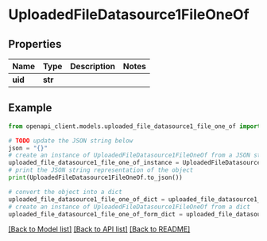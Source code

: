 # UploadedFileDatasource1FileOneOf


## Properties

Name | Type | Description | Notes
------------ | ------------- | ------------- | -------------
**uid** | **str** |  | 

## Example

```python
from openapi_client.models.uploaded_file_datasource1_file_one_of import UploadedFileDatasource1FileOneOf

# TODO update the JSON string below
json = "{}"
# create an instance of UploadedFileDatasource1FileOneOf from a JSON string
uploaded_file_datasource1_file_one_of_instance = UploadedFileDatasource1FileOneOf.from_json(json)
# print the JSON string representation of the object
print(UploadedFileDatasource1FileOneOf.to_json())

# convert the object into a dict
uploaded_file_datasource1_file_one_of_dict = uploaded_file_datasource1_file_one_of_instance.to_dict()
# create an instance of UploadedFileDatasource1FileOneOf from a dict
uploaded_file_datasource1_file_one_of_form_dict = uploaded_file_datasource1_file_one_of.from_dict(uploaded_file_datasource1_file_one_of_dict)
```
[[Back to Model list]](../README.md#documentation-for-models) [[Back to API list]](../README.md#documentation-for-api-endpoints) [[Back to README]](../README.md)


